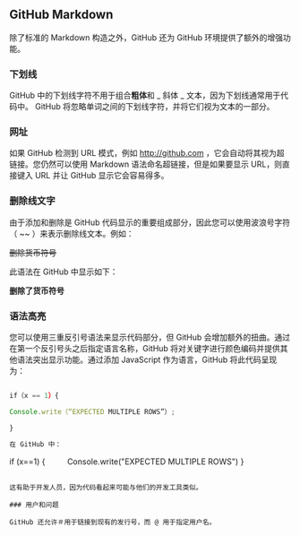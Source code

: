 ## GitHub Markdown

除了标准的 Markdown 构造之外，GitHub 还为 GitHub 环境提供了额外的增强功能。

### 下划线

GitHub 中的下划线字符不用于组合**粗体**和 _ 斜体 _ 文本，因为下划线通常用于代码中。 GitHub 将忽略单词之间的下划线字符，并将它们视为文本的一部分。

### 网址

如果 GitHub 检测到 URL 模式，例如 http://github.com ，它会自动将其视为超链接。您仍然可以使用 Markdown 语法命名超链接，但是如果要显示 URL，则直接键入 URL 并让 GitHub 显示它会容易得多。

### 删除线文字

由于添加和删除是 GitHub 代码显示的重要组成部分，因此您可以使用波浪号字符（ ~~ ）来表示删除线文本。例如：

~~删除货币符号~~

此语法在 GitHub 中显示如下：

**删除了货币符号**

### 语法高亮

您可以使用三重反引号语法来显示代码部分，但 GitHub 会增加额外的扭曲。通过在第一个反引号头之后指定语言名称，GitHub 将对关键字进行颜色编码并提供其他语法突出显示功能。通过添加 JavaScript 作为语言，GitHub 将此代码呈现为：

```JavaScript

if（x == 1）{

Console.write（“EXPECTED MULTIPLE ROWS”）;

}

在 GitHub 中：

```
if (x==1) {
         Console.write("EXPECTED MULTIPLE ROWS")
}

```

这有助于开发人员，因为代码看起来可能与他们的开发工具类似。

### 用户和问题

GitHub 还允许＃用于链接到现有的发行号，而 @ 用于指定用户名。